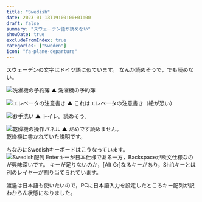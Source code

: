```yaml
---
title: "Swedish"
date: 2023-01-13T19:00:00+01:00
draft: false
summary: "スウェーデン語が読めない"
showDate: true
excludeFromIndex: true
categories: ["Sweden"]
icon: "fa-plane-departure"
---
```

スウェーデンの文字はドイツ語に似ています。
なんか読めそうで，でも読めない。

![洗濯機の予約簿](https://user-images.githubusercontent.com/68371029/212391700-32b5f88f-2150-4913-a89e-ba2672f595a9.jpg)
▲ 洗濯機の予約簿

![エレベータの注意書き](https://user-images.githubusercontent.com/68371029/212391671-fc637d95-c018-40f1-aa4d-46ef972ba699.jpg)
▲ これはエレベータの注意書き（絵が恐い）

![お手洗い](https://user-images.githubusercontent.com/68371029/212391694-19b49946-71ee-44c1-a6b2-4ca9521340a8.jpg)
▲ トイレ。読めそう。

![乾燥機の操作パネル](https://user-images.githubusercontent.com/68371029/212391647-8e312223-9fd3-47b0-96b2-feeb624fe530.jpg)
▲ だめです読めません。  
乾燥機に書かれていた説明です。

ちなみにSwedishキーボードはこうなっています。  
![Swedish配列](https://user-images.githubusercontent.com/68371029/212390954-0803029e-c319-498c-ab98-3a5fa7a82466.jpg)
Enterキーが日本仕様である一方，Backspaceが欧文仕様なのが興味深いです。
キーが足りないのか，[Alt Gr]なるキーがあり，Shiftキーとは別のレイヤーが割り当てられています。

渡邉は日本語も使いたいので，PCに日本語入力を設定したところキー配列が訳わからん状態になりました。